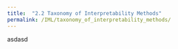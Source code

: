 ```yaml
---
title:  "2.2 Taxonomy of Interpretability Methods"
permalink: /IML/taxonomy_of_interpretability_methods/
---
```


asdasd